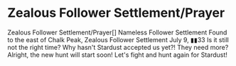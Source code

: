 # Zealous Follower Settlement/Prayer

Zealous Follower Settlement/Prayer[]
Nameless Follower Settlement
Found to the east of Chalk Peak, Zealous Follower Settlement
July 9, ▮▮33
Is it still not the right time? Why hasn't Stardust accepted us yet?!
They need more? Alright, the new hunt will start soon! Let's fight and hunt again for Stardust!
